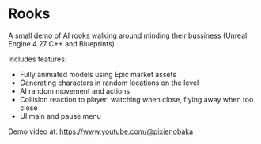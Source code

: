 # Rooks

A small demo of AI rooks walking around minding their bussiness (Unreal Engine 4.27 C++ and Blueprints)

Includes features:
- Fully animated models using Epic market assets
- Generating characters in random locations on the level
- AI random movement and actions
- Collision reaction to player: watching when close, flying away when too close
- UI main and pause menu

Demo video at: https://www.youtube.com/@pixienobaka
